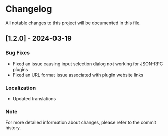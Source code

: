 # Changelog

All notable changes to this project will be documented in this file.

## [1.2.0] - 2024-03-19

### Bug Fixes

- Fixed an issue causing input selection dialog not working for JSON-RPC plugins
- Fixed an URL format issue associated with plugin website links

### Localization

- Updated translations

### Note

For more detailed information about changes, please refer to the commit history.
